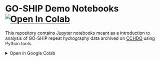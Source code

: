 # GO-SHIP Demo Notebooks [![Open In Colab](https://colab.research.google.com/assets/colab-badge.svg)](https://colab.research.google.com/github/cchdo/demo_notebooks/)
This repository contains Jupyter notebooks meant as a introduction to analysis of GO-SHIP repeat hydrography data archived on [CCHDO](https://cchdo.ucsd.edu) using Python tools.
<details>
<summary>Open in Google Colab</summary>

- [Explore GO-SHIP Data](https://colab.research.google.com/github/cchdo/demo_notebooks/blob/master/explore_go-ship.ipynb/notebook1.ipynb)

</details>
